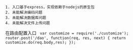 <code>
1. 入口基于express，实现依赖于nodejs的原生包
2. 未能解决编码问题
3. 未能解决数据库问题
4. 未能解决文件上传问题
</code>

在路由配置入口
<code>
var customize = require('./customize');
router.post('/dao', function(req, res, next) {
     return customize.do(req.body,res);
});
</code>

